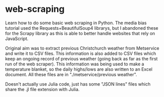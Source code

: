 # web-scraping
Learn how to do some basic web scraping in Python. The media bias tutorial used the Requests+BeautifulSoup4 librarys, but I abandoned these for the Scrapy library as this is able to better handle websites that rely on JavaScript.

Original aim was to extract previous Christchurch weather from Metservice and write it to CSV files. This information is also added to CSV files which keep an ongoing record of previous weather (going back as far as the first run of the web scraper). This information was being used to make a temperature blanket, so the daily highs/lows are also written to an Excel document. All these files are in "./metservice/previous weather".

Doesn't actually use Julia code, just has some "JSON lines" files which share the .jl file extension with Julia.
